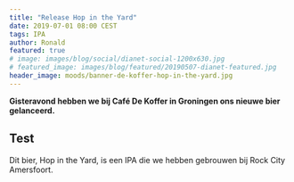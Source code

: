 ```yaml
---
title: "Release Hop in the Yard"
date: 2019-07-01 08:00 CEST
tags: IPA
author: Ronald
featured: true
# image: images/blog/social/dianet-social-1200x630.jpg
# featured_image: images/blog/featured/20190507-dianet-featured.jpg
header_image: moods/banner-de-koffer-hop-in-the-yard.jpg
---
```


__Gisteravond hebben we bij Café De Koffer in Groningen ons nieuwe bier gelanceerd.__

## Test

Dit bier, Hop in the Yard, is een IPA die we hebben gebrouwen bij Rock City Amersfoort.
